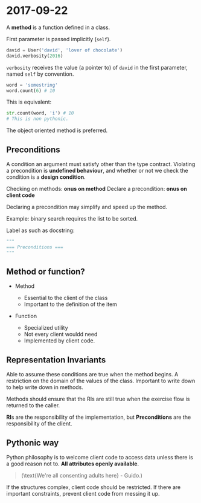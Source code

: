 # 2017-09-22

A **method** is a function defined in a class.

First parameter is passed implicitly (`self`). 

```python
david = User('david', 'lover of chocolate')
david.verbosity(2016)
```
`verbosity` receives the value (a pointer to) of `david` in the first parameter, named `self` by convention.

```python
word = 'somestring'
word.count(6) # 10
```
This is equivalent:
```python
str.count(word, 'i') # 10
# This is non pythonic.
```

The object oriented method is preferred. 

## Preconditions
A condition an argument must satisfy other than the type contract. Violating a precondition is **undefined behaviour**, and whether or not we check the condition is a **design condition**.

Checking on methods: **onus on method**
Declare a precondition: **onus on client code**

Declaring a precondition may simplify and speed up the method. 

Example: binary search requires the list to be sorted. 

Label as such as docstring:
```python
"""
=== Preconditions ===
"""
```

## Method or function?
* Method
  * Essential to the client of the class
  * Important to the definition of the item

* Function
  * Specialized utility
  * Not every client wouldd need
  * Implemented by client code.

## Representation Invariants
Able to assume these conditions are true when the method begins. A restriction on the domain of the values of the class. Important to write down to help write down in methods. 

Methods should ensure that the RIs are still true when the exercise flow is returned to the caller.

**RI**s are the responsibility of the implementation, but **Preconditions** are the responsibility of the client.

## Pythonic way
Python philosophy is to welcome client code to access data unless there is a good reason not to. **All attributes openly available**.

> \(\text{We're all consenting adults here} - Guido.\)

If the structures complex, client code should be restricted.
If there are important constraints, prevent client code from messing it up.


